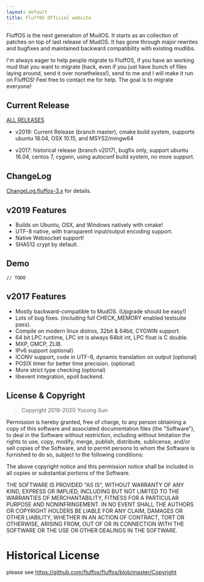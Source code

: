 ```yaml
---
layout: default
title: FluffOS Official website
---
```


FluffOS is the next generation of MudOS. It starts as an collection of patches on top of last release of MudOS. It has gone through major rewrites and bugfixes and maintained backward compatibility with existing mudlibs.

I'm always eager to help people migrate to FluffOS, if you have an working mud that you want to migrate (hack, even if you just have bunch of files laying around, send it over nonetheless!), send to me and I will make it run on FluffOS! Feel free to contact me for help. The goal is to migrate everyone!

## Current Release

[ALL RELEASES](https://github.com/fluffos/fluffos/releases)

* v2019: Current Release (branch master), cmake build system, supports ubuntu 18.04, OSX 10.15, and MSYS2/mingw64

* v2017: historical release (branch v2017), bugfix only, support ubuntu 16.04, centos 7, cygwin, using autoconf build
 system, no more support.

## ChangeLog

[ChangeLog.fluffos-3.x](https://github.com/fluffos/fluffos/blob/next-3.0/ChangeLog.fluffos-3.x) for details.

## v2019 Features
- Builds on Ubuntu, OSX, and Windows natively with cmake!
- UTF-8 native, with transparent input/output encoding support.
- Native Websocket support!
- SHA512 crypt by default.

## Demo

    // TODO

## v2017 Features

- Mostly backward-compatible to MudOS. (Upgrade should be easy!)
- Lots of bug fixes. (including full CHECK_MEMORY enabled testsuite pass).
- Compile on modern linux distros, 32bit & 64bit, CYGWIN support.
- 64 bit LPC runtime, LPC int is always 64bit int, LPC float is C double.
- MXP, GMCP, ZLIB.
- IPv6 support (optional)
- ICONV support, code in UTF-8, dynamic translation on output (optional)
- POSIX timer for better time precision. (optional)
- More strict type checking (optional)
- libevent integration, epoll backend.

## License & Copyright

> Copyright 2019-2020 Yucong Sun

Permission is hereby granted, free of charge, to any person obtaining a copy of this software and associated documentation files (the "Software"), to deal in the Software without restriction, including without limitation the rights to use, copy, modify, merge, publish, distribute, sublicense, and/or sell copies of the Software, and to permit persons to whom the Software is furnished to do so, subject to the following conditions:

The above copyright notice and this permission notice shall be included in all copies or substantial portions of the Software.

THE SOFTWARE IS PROVIDED "AS IS", WITHOUT WARRANTY OF ANY KIND, EXPRESS OR IMPLIED, INCLUDING BUT NOT LIMITED TO THE WARRANTIES OF MERCHANTABILITY, FITNESS FOR A PARTICULAR PURPOSE AND NONINFRINGEMENT. IN NO EVENT SHALL THE AUTHORS OR COPYRIGHT HOLDERS BE LIABLE FOR ANY CLAIM, DAMAGES OR OTHER LIABILITY, WHETHER IN AN ACTION OF CONTRACT, TORT OR OTHERWISE, ARISING FROM, OUT OF OR IN CONNECTION WITH THE SOFTWARE OR THE USE OR OTHER DEALINGS IN THE SOFTWARE.

# Historical License

please see <https://github.com/fluffos/fluffos/blob/master/Copyright>
